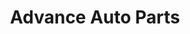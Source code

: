 ---
title: "Advance Auto Parts"
url: /lexington/advance-auto-parts-versailles-road/
shop: car parts
---